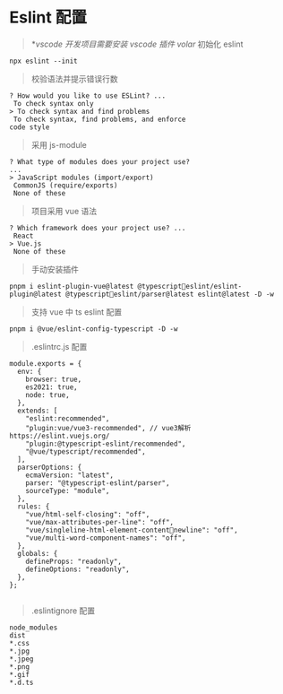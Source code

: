 # Eslint 配置

> \*_vscode 开发项⽬需要安装 vscode 插件 volar_
> 初始化 eslint

```
npx eslint --init

```

> 校验语法并提示错误⾏数

```
? How would you like to use ESLint? ...
 To check syntax only
> To check syntax and find problems
 To check syntax, find problems, and enforce
code style

```

> 采⽤ js-module

```
? What type of modules does your project use?
...
> JavaScript modules (import/export)
 CommonJS (require/exports)
 None of these

```

> 项⽬采⽤ vue 语法

```
? Which framework does your project use? ...
 React
> Vue.js
 None of these

```

> ⼿动安装插件

```
pnpm i eslint-plugin-vue@latest @typescripteslint/eslint-plugin@latest @typescripteslint/parser@latest eslint@latest -D -w

```

> ⽀持 vue 中 ts eslint 配置

```
pnpm i @vue/eslint-config-typescript -D -w

```

> .eslintrc.js 配置

```
module.exports = {
  env: {
    browser: true,
    es2021: true,
    node: true,
  },
  extends: [
    "eslint:recommended",
    "plugin:vue/vue3-recommended", // vue3解析 https://eslint.vuejs.org/
    "plugin:@typescript-eslint/recommended",
    "@vue/typescript/recommended",
  ],
  parserOptions: {
    ecmaVersion: "latest",
    parser: "@typescript-eslint/parser",
    sourceType: "module",
  },
  rules: {
    "vue/html-self-closing": "off",
    "vue/max-attributes-per-line": "off",
    "vue/singleline-html-element-contentnewline": "off",
    "vue/multi-word-component-names": "off",
  },
  globals: {
    defineProps: "readonly",
    defineOptions: "readonly",
  },
};


```

> .eslintignore 配置

```
node_modules
dist
*.css
*.jpg
*.jpeg
*.png
*.gif
*.d.ts

```
